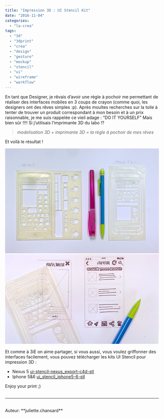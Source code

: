 ```yaml
---
title: "Impression 3D : UI Stencil Kit"
date: "2016-11-04"
categories: 
  - "la-crea"
tags: 
  - "3d"
  - "3dprint"
  - "crea"
  - "design"
  - "gesture"
  - "mockup"
  - "stencil"
  - "ui"
  - "wireframe"
  - "workflow"
---
```


En tant que Designer, je rêvais d’avoir une règle à pochoir me permettant de réaliser des interfaces mobiles en 3 coups de crayon (comme quoi, les designers ont des rêves simples :p). Après moultes recherches sur la toile à tenter de trouver un produit correspondant à mon besoin et à un prix raisonnable, je me suis rappelée ce vieil adage : “DO IT YOURSELF” Mais bien sûr !!!! Si j’utilisais l’imprimante 3D du labo !?

> _modelisation 3D + imprimante 3D = la règle à pochoir de mes rêves_

Et voilà le résultat !

[![photo-uiboard1](/assets/images/Photo-UIBoard1-1024x700.jpg)](/assets/images/Photo-UIBoard1.jpg) [![photo-uiboard3](/assets/images/Photo-UIBoard3-1024x597.jpg)](/assets/images/Photo-UIBoard3.jpg)

Et comme à 3iE on aime partager, si vous aussi, vous voulez griffonner des interfaces facilement, vous pouvez télécharger les kits UI Stencil pour impression 3D :

- Nexus 5 [ui-stencil-nexus_export-c4d-stl](/assets/images/UI-Stencil-Nexus_export-c4d.stl_.zip)
- Iphone 5&6 [ui_stencil_iphone5-6-stl](/assets/images/UI_Stencil_Iphone5-6.stl_.zip)

Enjoy your print ;)
<br>
<br>

---------------------------------------
<br>
Auteur: **juliette.chansard**
